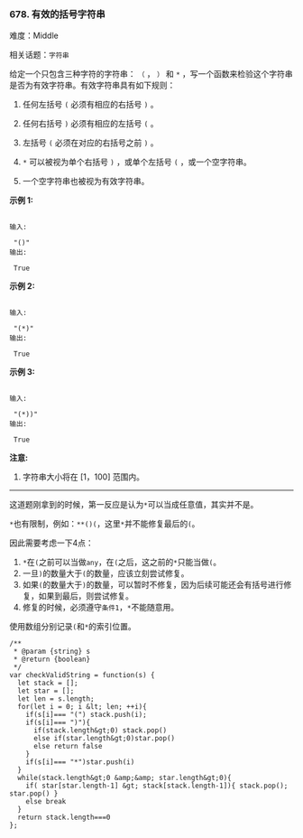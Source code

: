 ### 678. 有效的括号字符串

难度：Middle

相关话题：`字符串`

给定一个只包含三种字符的字符串： `（` ， `）` 和  `*` ，写一个函数来检验这个字符串是否为有效字符串。有效字符串具有如下规则：





1. 任何左括号  `(` 必须有相应的右括号  `)` 。

2. 任何右括号  `)` 必须有相应的左括号  `(` 。

3. 左括号  `(`  必须在对应的右括号之前  `)` 。

4.  `*` 可以被视为单个右括号  `)` ，或单个左括号  `(` ，或一个空字符串。

5. 一个空字符串也被视为有效字符串。





 **示例 1:** 





```

输入:

 "()"
输出:

 True

```

 **示例 2:** 





```

输入:

 "(*)"
输出:

 True

```

 **示例 3:** 





```

输入:

 "(*))"
输出:

 True

```

 **注意:** 





1. 字符串大小将在 [1，100] 范围内。






-----

这道题刚拿到的时候，第一反应是认为`*`可以当成任意值，其实并不是。

`*`也有限制，例如：`**()(`，这里`*`并不能修复最后的`(`。

因此需要考虑一下4点：

1. `*`在`(`之前可以当做`any`，在`(`之后，这之前的`*`只能当做`(`。
2. 一旦`)`的数量大于`(`的数量，应该立刻尝试修复。
3. 如果`(`的数量大于`)`的数量，可以暂时不修复，因为后续可能还会有括号进行修复，如果到最后，则尝试修复。
4. 修复的时候，必须遵守`条件1`，`*`不能随意用。

使用数组分别记录`(`和`*`的索引位置。


```
/**
 * @param {string} s
 * @return {boolean}
 */
var checkValidString = function(s) {
  let stack = [];
  let star = [];
  let len = s.length;
  for(let i = 0; i &lt; len; ++i){
    if(s[i]=== "(") stack.push(i);
    if(s[i]=== ")"){
      if(stack.length&gt;0) stack.pop()
      else if(star.length&gt;0)star.pop()
      else return false
    }
    if(s[i]=== "*")star.push(i)
  }
  while(stack.length&gt;0 &amp;&amp; star.length&gt;0){
    if( star[star.length-1] &gt; stack[stack.length-1]){ stack.pop(); star.pop() }
    else break
  }
  return stack.length===0
};



```

